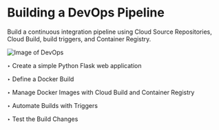 # Building a DevOps Pipeline

Build a continuous integration pipeline using Cloud Source Repositories, Cloud Build, build triggers, and Container Registry.


![Image of DevOps](https://github.com/IamVigneshC/DevOpsPipelineCI/blob/master/templates/1.jpg)


‣ Create a simple Python Flask web application

‣ Define a Docker Build

‣ Manage Docker Images with Cloud Build and Container Registry

‣ Automate Builds with Triggers

‣ Test the Build Changes

